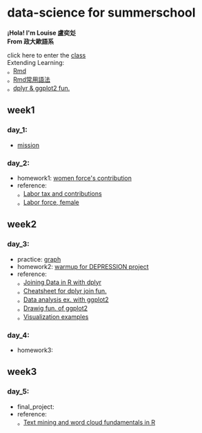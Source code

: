 # data-science for summerschool    
  
__¡Hola! I'm Louise 盧奕彣__  
__From 政大歐語系__  
  
click here to enter the [class](https://www.peculab.org/)  
Extending Learning:  
。[Rmd](https://medium.com/datainpoint/communicating-md-e53a08e6652f)  
。[Rmd常用語法](https://markdown.tw/)  
。[dplyr & ggplot2 fun.](https://monashbioinformaticsplatform.github.io/r-more/topics/tidyverse.html)


## week1  
### day_1:  
* [mission](https://louiselu1011.github.io/data-science-summerschool/day%201/beginning.html)  
### day_2:  
* homework1: [women force's contribution](https://louiselu1011.github.io/data-science-summerschool/day%202%20homework1/data_combined.html)   
* reference:  
。[Labor tax and contributions](https://data.worldbank.org/indicator/IC.TAX.LABR.CP.ZS?view=chart)    
。[Labor force, female](https://data.worldbank.org/indicator/SL.TLF.TOTL.FE.ZS?view=chart)
## week2  
### day_3:  
* practice: [graph](https://louiselu1011.github.io/data-science-summerschool/day%203%20visualization/graph-practice.html)  
* homework2: [warmup for DEPRESSION project](https://louiselu1011.github.io/data-science-summerschool/day%203%20visualization/warmup-for-project.html)  
* reference:   
。[Joining Data in R with dplyr](https://rpubs.com/williamsurles/293454)  
。[Cheatsheet for dplyr join fun.](https://stat545.com/bit001_dplyr-cheatsheet.html#left_joinpublishers-superheroes)  
。[Data analysis ex. with ggplot2](https://www.sharpsightlabs.com/blog/data-analysis-example-r-supercars-part2/)  
。[Drawig fun. of ggplot2](http://rpubs.com/MingLun-Wu/409889)  
。[Visualization examples](https://nuitrcs.github.io/ggplotworkshop/ggplot.html#multiple_lines)  
### day_4:  
* homework3:  
## week3  
### day_5:  
* final_project:  
* reference:  
。[Text mining and word cloud fundamentals in R](http://www.sthda.com/english/wiki/text-mining-and-word-cloud-fundamentals-in-r-5-simple-steps-you-should-know)
